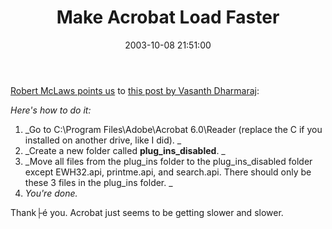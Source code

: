 ﻿---
layout: post
title: "Make Acrobat Load Faster"
comments: false
date: 2003-10-08 21:51:00
updated: 2004-05-01 16:42:00
categories:
 - Technology
subtext-id: dac2652b-53e0-4f8f-8114-10efb72fcb75
alias: /blog/Make-Acrobat-Load-Faster.aspx
---


[Robert McLaws points us](http://weblogs.asp.net/rmclaws/posts/31152.aspx) to [this post by Vasanth Dharmaraj](http://www.vasanthdharmaraj.com/PermaLink.aspx?guid=148c6d4a-902b-4803-8372-bf5c543f42e3):

_Here's how to do it:_

  1. _Go to C:\Program Files\Adobe\Acrobat 6.0\Reader (replace the C if you installed on another drive, like I did). _
  2. _Create a new folder called **plug_ins_disabled**. _
  3. _Move all files from the plug_ins folder to the plug_ins_disabled folder except EWH32.api, printme.api, and search.api. There should only be these 3 files in the plug_ins folder. _
  4. _You're done._

Thank├é you. Acrobat just seems to be getting slower and slower.

